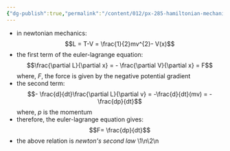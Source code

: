 ```yaml
---
{"dg-publish":true,"permalink":"/content/012/px-285-hamiltonian-mechanics-and-fluid-dynamics/c-calculus-of-variations/px-285-c3-newton-s-second-law/","created":"2024-11-25T10:50:32.000+00:00","updated":"2024-11-26T13:00:16.007+00:00"}
---
```


- in newtonian mechanics: 
$$L = T-V = \frac{1}{2}mv^{2}- V(x)$$
- the first term of the euler-lagrange equation: 
$$\frac{\partial L}{\partial x} = - \frac{\partial V}{\partial x} = F$$
	where, $F$, the force is given by the negative potential gradient
- the second term: 
$$- \frac{d}{dt}\frac{\partial L}{\partial v} = -\frac{d}{dt}(mv) = - \frac{dp}{dt}$$
	where, $p$ is the momentum
- therefore, the euler-lagrange equation gives: 
$$F= \frac{dp}{dt}$$
- the above relation is *newton's second law*
\1\n\2\n
